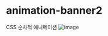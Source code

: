 # animation-banner2
CSS 순차적 애니메이션
![image](https://user-images.githubusercontent.com/24298382/153816841-6695acbf-0e4b-48d4-90f3-35f8a38f5348.png)
